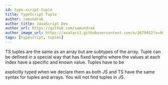```yaml
---
id: type-script-tuple
title: TypeScript Tuple
author: samundrak
author_title: JavaScript Dev
author_url: https://github.com/samundrak
author_image_url: https://avatars1.githubusercontent.com/u/3079452?s=460&u=e5bd48488cb71b665ea5403192c6b8a963644a08&v=4
tags: [typescript, tuples]
---
```


TS tuples are the same as an array but are subtypes of the array. Tuple can be defined in a special way that has fixed lengths where the values at each index have a specific and known value. Tuples have to be

<!-- truncate -->

explicitly typed when we declare them as both JS and TS have the same syntax for tuples and arrays. You will not find tuples in JS.

